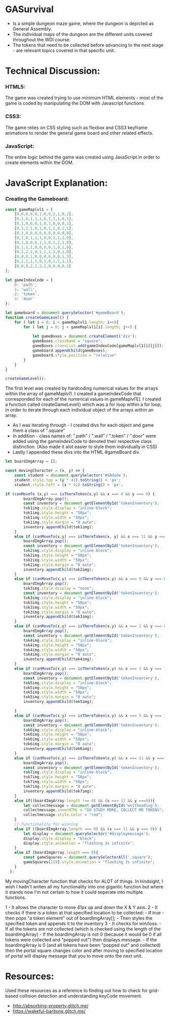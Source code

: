 # GASurvival
- Is a simple dungeon maze game, where the dungeon is depicted as General Assembly.
- The individual maps of the dungeon are the different units covered throughout the WDI course.
- The tokens that need to be collected before advancing to the next stage - are relevant topics covered in that specific unit.

# Technical Discussion:

### HTML5: 
The game was created trying to use minimum HTML elements - most of the game is coded by manipulating the DOM with Javascript functions

### CSS3:
The game relies on CSS styling such as flexbox and CSS3 keyframe animations to render the general game board and other related effects.

### JavaScript:
The entire logic behind the game was created using JavaScript in order to create elements within the DOM.

# JavaScript Explanation:

### Creating the Gameboard:
```javascript
const gameMaplvl1 = [
    [0,0,0,0,0,1,0,0,2,1,0,2],
    [0,1,0,1,1,1,0,1,1,1,0,1],
    [0,1,0,0,0,1,0,1,0,0,0,1],
    [0,1,1,1,0,1,0,1,1,0,1,1],
    [0,1,0,0,0,0,0,0,0,0,0,0],
    [0,1,0,1,1,1,0,0,1,1,1,0],
    [0,1,0,0,0,1,1,0,1,2,1,0],
    [0,1,1,1,0,0,0,0,1,0,1,0],
    [0,1,2,1,0,1,1,1,1,0,1,0],
    [0,0,0,1,0,0,0,0,0,0,1,3],
    [0,1,1,1,1,0,1,0,1,1,1,1],
    [0,0,0,2,1,2,1,0,0,0,0,2]
]; 

let gameIndexCode = {
    0: 'path',
    1: 'wall',
    2: 'token',
    3: 'door'
};

let gameboard = document.querySelector('#gameBoard');
function createGameLevel() { 
    for ( let i = 0; i < gameMaplvl1.length; i++){
        for ( let j = 0; j < gameMaplvl1[i].length; j++) {
            
            let gameBoxes = document.createElement('div');
            gameBoxes.className = "square";
            gameBoxes.classList.add(gameIndexCode[gameMaplvl1[i][j]]);
            gameboard.appendChild(gameBoxes);
            gameboard.style.position = "relative"
        }
    } 
}

createGameLevel();
```
The first level was created by hardcoding numerical values for the arrays within the array of gameMaplvl1.
I created a gameIndexCode that corresponded for each of the numerical values in gameMaplvl1[].
I created a function called createGameLevel() which was a for loop within a for loop, in order to iterate through each individual object of the arrays within an array. 
  - As I was iterating through - I created divs for each object and game them a class of ".square"
  - In addition - class names of: ".path" / ".wall" / ".token" / ".door" were added using the gameIndexCode to denoted their respective class distinction.  (Also made it alot easier to style them individually in CSS)
  - Lastly I appended these divs into the HTML #gameBoard div.

```javascript
let boardImgArray = [];

const movingCharacter = (x, y) => {
    const student = document.querySelector('#GAdude');
    student.style.top = (y * 41).toString() + 'px';
    student.style.left = (x * 41).toString() + 'px';

if (canMoveTo (x,y) === isThereToken(x,y) && x === 8 && y === 0) {
        boardImgArray.pop();
        const inventory = document.getElementById('tokenInventory');
        tok1img.style.display = "inline-block";
        tok1img.style.height = "50px";
        tok1img.style.width = "50px";
        tok1img.style.margin = "0 auto";
        inventory.appendChild(tok1img);
    } 
    else if (canMoveTo(x,y) === isThereToken(x, y) && x === 11 && y === 0) {
        boardImgArray.pop();
        const inventory = document.getElementById('tokenInventory');
        tok2img.style.display = "inline-block";
        tok2img.style.height = "50px";
        tok2img.style.width = "50px";
        tok2img.style.margin = "0 auto";
        inventory.appendChild(tok2img);
    }
    else if (canMoveTo(x,y) === isThereToken(x,y) && x === 9 && y === 6){
        boardImgArray.pop();
        tok3img.style.display = "none";
        const inventory = document.getElementById('tokenInventory');
        tok3img.style.display = "inline-block";
        tok3img.style.height = "50px";
        tok3img.style.width = "50px";
        tok3img.style.margin = "0 auto";
        inventory.appendChild(tok3img);
    }
    else if (canMoveTo(x,y) === isThereToken(x,y) && x === 2 && y === 8){
        boardImgArray.pop();
        const inventory = document.getElementById('tokenInventory');
        tok4img.style.display = "inline-block";
        tok4img.style.height = "50px";
        tok4img.style.width = "50px";
        tok4img.style.margin = "0 auto";
        inventory.appendChild(tok4img);
    }
    else if (canMoveTo(x,y) === isThereToken(x,y) && x === 3 && y === 11){
        boardImgArray.pop();
        const inventory = document.getElementById('tokenInventory');
        tok5img.style.display = "inline-block";
        tok5img.style.height = "50px";
        tok5img.style.width = "50px";
        tok5img.style.margin = "0 auto";
        inventory.appendChild(tok5img);

    }
    else if (canMoveTo(x,y) === isThereToken(x,y) && x === 5 && y === 11){
        boardImgArray.pop();
        const inventory = document.getElementById('tokenInventory');
        tok6img.style.display = "inline-block";
        tok6img.style.height = "50px";
        tok6img.style.width = "50px";
        tok6img.style.margin = "0 auto";
        inventory.appendChild(tok6img);
    }
    else if (canMoveTo(x,y) === isThereToken(x,y) && x === 11 && y === 11){
        boardImgArray.pop();
        const inventory = document.getElementById('tokenInventory');
        tok7img.style.display = "inline-block";
        tok7img.style.height = "50px";
        tok7img.style.width = "50px";
        tok7img.style.margin = "0 auto";
        inventory.appendChild(tok7img);
    } 
    else if((boardImgArray.length !== 0) && (x === 11 && y ===9)){
        let collectmessage = document.getElementById('unitheading');
        collectmessage.innerHTML = "GO STUDY MORE, COLLECT MO TOKENS";
        collectmessage.style.color = "red";
    }
    // functionality for winning
    else if ((boardImgArray.length === 0) && (x === 11 && y === 9)) {
        let display = document.querySelector('#displaymessage');
        display.style.display = "block";
        display.style.animation = "flashing 3s infinite";
    }
    else if (boardImgArray.length === 0){
        const gameSquares = document.querySelectorAll('.square');
        gameSquares[119].style.animation = "flashing 3s infinite";
    }
  };
```
My movingCharacter function that checks for ALOT of things.
In hindsight, I wish I hadn't writen all my functionality into one gigantic function but where it stands now I'm not certain to how it could seperate into multiple functions.

  1 - It allows the character to move 41px up and down the X & Y axis.
  2 - It checks if there is a token at that specified location to be collected:
      - If true - then pops "a token element" out of boardImgArray[];
      - Then styles the specified token and appends it to the inventory
  3 - It checks for win/loss:
    - If all the tokens are not collected (which is checked using the length of the boardImgArray)
    - If the boardImgArray is not 0 (because it would be 0 if all tokens were collected and "popped out") then displays message.
    - If the boardImgArray is 0 (and all tokens have been "popped out" and collected) then the portal square changes color and after      moving to specified location of portal will display message that you to move onto the next unit.




# Resources:
Used these resources as a reference to finding out how to check for grid-based collision detection and understanding keyCode movement.
- http://absorbing-property.glitch.me/
- https://wakeful-baritone.glitch.me/
